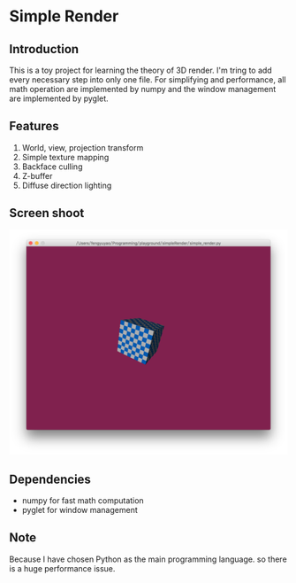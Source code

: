 # Simple Render

## Introduction

This is a toy project for learning the theory of 3D render. I'm tring to
add every necessary step into only one file. For simplifying and performance, all math operation are implemented by numpy and the window management are implemented by pyglet.

## Features

1. World, view, projection transform
2. Simple texture mapping
3. Backface culling
4. Z-buffer
4. Diffuse direction lighting

## Screen shoot
![demo.png](demo.png)

## Dependencies

+ numpy for fast math computation
+ pyglet for window management

## Note

Because I have chosen Python as the main programming language. so there is a huge
performance issue.
